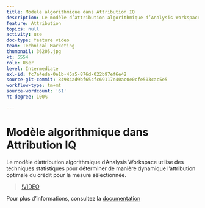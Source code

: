 ```yaml
---
title: Modèle algorithmique dans Attribution IQ
description: Le modèle d’attribution algorithmique d’Analysis Workspace utilise des techniques statistiques pour déterminer de manière dynamique l’attribution optimale du crédit pour la mesure sélectionnée.
feature: Attribution
topics: null
activity: use
doc-type: feature video
team: Technical Marketing
thumbnail: 36205.jpg
kt: 5554
role: User
level: Intermediate
exl-id: fc7a4eda-0e1b-45a5-876d-022b97ef6e42
source-git-commit: 84984ad9bf65cfc69117e40ac0e0cfe503cac5e5
workflow-type: tm+mt
source-wordcount: '61'
ht-degree: 100%

---
```


# Modèle algorithmique dans Attribution IQ

Le modèle d’attribution algorithmique d’Analysis Workspace utilise des techniques statistiques pour déterminer de manière dynamique l’attribution optimale du crédit pour la mesure sélectionnée.

>[!VIDEO](https://video.tv.adobe.com/v/40046/?quality=12&learn=on&captions=fre_fr)

Pour plus d’informations, consultez la [documentation](https://experienceleague.adobe.com/docs/analytics/analyze/analysis-workspace/attribution/algorithmic.html?lang=fr)
